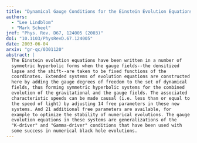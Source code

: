 ```yaml
---
title: "Dynamical Gauge Conditions for the Einstein Evolution Equations"
authors:
  - "Lee Lindblom"
  - "Mark Scheel"
jref: "Phys. Rev. D67, 124005 (2003)"
doi: "10.1103/PhysRevD.67.124005"
date: 2003-06-04
arxiv: "gr-qc/0301120"
abstract: |
  The Einstein evolution equations have been written in a number of
  symmetric hyperbolic forms when the gauge fields--the densitized
  lapse and the shift--are taken to be fixed functions of the
  coordinates. Extended systems of evolution equations are constructed
  here by adding the gauge degrees of freedom to the set of dynamical
  fields, thus forming symmetric hyperbolic systems for the combined
  evolution of the gravitational and the gauge fields. The associated
  characteristic speeds can be made causal (i.e. less than or equal to
  the speed of light) by adjusting 14 free parameters in these new
  systems. And 21 additional free parameters are available, for
  example to optimize the stability of numerical evolutions. The gauge
  evolution equations in these systems are generalizations of the
  "K-driver" and "Gamma-driver" conditions that have been used with
  some success in numerical black hole evolutions.
---
```


